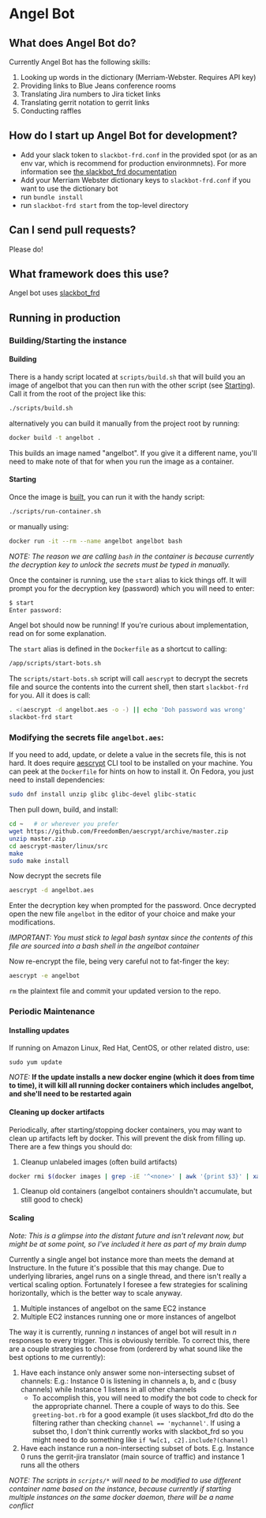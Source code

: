 # Angel Bot

## What does Angel Bot do?

Currently Angel Bot has the following skills:

1. Looking up words in the dictionary (Merriam-Webster.  Requires API key)
1. Providing links to Blue Jeans conference rooms
1. Translating Jira numbers to Jira ticket links
1. Translating gerrit notation to gerrit links
1. Conducting raffles

## How do I start up Angel Bot for development?

* Add your slack token to `slackbot-frd.conf` in the provided spot (or as an env var, which is recommend for production environmnets).  For more information see [the slackbot_frd documentation](https://github.com/FreedomBen/slackbot_frd#prestantious--eximious--how-do-i-start)
* Add your Merriam Webster dictionary keys to `slackbot-frd.conf` if you want to use the dictionary bot
* run `bundle install`
* run `slackbot-frd start` from the top-level directory

## Can I send pull requests?

Please do!

## What framework does this use?

Angel bot uses [slackbot_frd](https://github.com/FreedomBen/slackbot_frd)

## Running in production

### Building/Starting the instance

#### Building

There is a handy script located at `scripts/build.sh` that will build you an image of angelbot that you can then run with the other script (see [Starting](#starting)).  Call it from the root of the project like this:

```bash
./scripts/build.sh
```

alternatively you can build it manually from the project root by running:

```bash
docker build -t angelbot .
```

This builds an image named "angelbot".  If you give it a different name, you'll need to make note of that for when you run the image as a container.

#### Starting

Once the image is [built](#building), you can run it with the handy script:

```bash
./scripts/run-container.sh
```

or manually using:

```bash
docker run -it --rm --name angelbot angelbot bash
```

_NOTE:  The reason we are calling `bash` in the container is because currently the decryption key to unlock the secrets must be typed in manually._

Once the container is running, use the `start` alias to kick things off.  It will prompt you for the decryption key (password) which you will need to enter:

```bash
$ start
Enter password:
```

Angel bot should now be running!  If you're curious about implementation, read on for some explanation.

The `start` alias is defined in the `Dockerfile` as a shortcut to calling:

```bash
/app/scripts/start-bots.sh
```

The `scripts/start-bots.sh` script will call `aescrypt` to decrypt the secrets file and source the contents into the current shell, then start `slackbot-frd` for you.  All it does is call:

```bash
. <(aescrypt -d angelbot.aes -o -) || echo 'Doh password was wrong'
slackbot-frd start
```

### Modifying the secrets file `angelbot.aes`:

If you need to add, update, or delete a value in the secrets file, this is not hard.  It does require [aescrypt](https://www.aescrypt.com/) CLI tool to be installed on your machine.  You can peek at the `Dockerfile` for hints on how to install it.  On Fedora, you just need to install dependencies:

```bash
sudo dnf install unzip glibc glibc-devel glibc-static
```

Then pull down, build, and install:

```bash
cd ~   # or wherever you prefer
wget https://github.com/FreedomBen/aescrypt/archive/master.zip
unzip master.zip
cd aescrypt-master/linux/src
make
sudo make install
```

Now decrypt the secrets file

```bash
aescrypt -d angelbot.aes
```

Enter the decryption key when prompted for the password.  Once decrypted open the new file `angelbot` in the editor of your choice and make your modifications.

*IMPORTANT:  You must stick to legal bash syntax since the contents of this file are sourced into a bash shell in the angelbot container*

Now re-encrypt the file, being very careful not to fat-finger the key:

```bash
aescrypt -e angelbot
```

`rm` the plaintext file and commit your updated version to the repo.

### Periodic Maintenance

#### Installing updates

If running on Amazon Linux, Red Hat, CentOS, or other related distro, use:

    sudo yum update

*NOTE:* **If the update installs a new docker engine (which it does from time to time), it will kill all running docker containers which includes angelbot, and she'll need to be restarted again**

#### Cleaning up docker artifacts

Periodically, after starting/stopping docker containers, you may want to clean up artifacts left by docker.  This will prevent the disk from filling up.  There are a few things you should do:

1.  Cleanup unlabeled images (often build artifacts)

```bash
docker rmi $(docker images | grep -iE '^<none>' | awk '{print $3}' | xargs)
```

1.  Cleanup old containers (angelbot containers shouldn't accumulate, but still good to check)

#### Scaling

_Note:  This is a glimpse into the distant future and isn't relevant now, but might be at some point, so I've included it here as part of my brain dump_

Currently a single angel bot instance more than meets the demand at Instructure.  In the future it's possible that this may change.  Due to underlying libraries, angel runs on a single thread, and there isn't really a vertical scaling option.  Fortunately I foresee a few strategies for scalining horizontally, which is the better way to scale anyway.

1.  Multiple instances of angelbot on the same EC2 instance
1.  Multiple EC2 instances running one or more instances of angelbot

The way it is currently, running _n_ instances of angel bot will result in _n_ responses to every trigger.  This is obviously terrible.  To correct this, there are a couple strategies to choose from (ordererd by what sound like the best options to me currently):

1.  Have each instance only answer some non-intersecting subset of channels:  E.g.:  Instance 0 is listening in channels a, b, and c (busy channels) while Instance 1 listens in all other channels
    - To accomplish this, you will need to modify the bot code to check for the appropriate channel.  There a couple of ways to do this.  See `greeting-bot.rb` for a good example (it uses slackbot_frd dto do the filtering rather than checking `channel == 'mychannel'`.  If using a subset tho, I don't think currently works with slackbot_frd so you might need to do something like `if %w[c1, c2].include?(channel)`
1.  Have each instance run a non-intersecting subset of bots.  E.g. Instance 0 runs the gerrit-jira translator (main source of traffic) and instance 1 runs all the others

_NOTE:  The scripts in `scripts/*` will need to be modified to use different container name based on the instance, because currently if starting multiple instances on the same docker daemon, there will be a name conflict_



